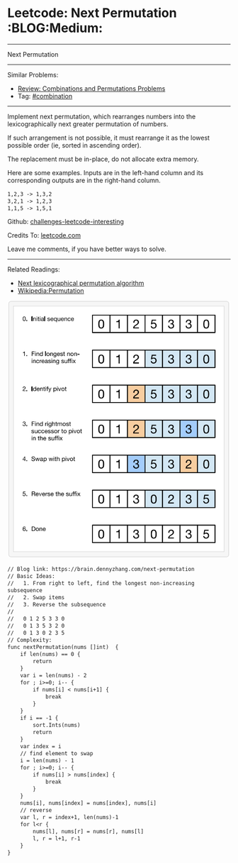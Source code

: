 # Leetcode: Next Permutation     :BLOG:Medium:


---

Next Permutation  

---

Similar Problems:  
-   [Review: Combinations and Permutations Problems](https://brain.dennyzhang.com/review-combination)
-   Tag: [#combination](https://brain.dennyzhang.com/tag/combination)

---

Implement next permutation, which rearranges numbers into the lexicographically next greater permutation of numbers.  

If such arrangement is not possible, it must rearrange it as the lowest possible order (ie, sorted in ascending order).  

The replacement must be in-place, do not allocate extra memory.  

Here are some examples. Inputs are in the left-hand column and its corresponding outputs are in the right-hand column.  

    1,2,3 -> 1,3,2
    3,2,1 -> 1,2,3
    1,1,5 -> 1,5,1

Github: [challenges-leetcode-interesting](https://github.com/DennyZhang/challenges-leetcode-interesting/tree/master/next-permutation)  

Credits To: [leetcode.com](https://leetcode.com/problems/next-permutation/description/)  

Leave me comments, if you have better ways to solve.  

---

Related Readings:  
-   [Next lexicographical permutation algorithm](https://www.nayuki.io/page/next-lexicographical-permutation-algorithm)
-   [Wikipedia:Permutation](https://en.wikipedia.org/wiki/Permutation#Generation_in_lexicographic_order)

![img](//raw.githubusercontent.com/DennyZhang/images/master/code/next-permutation-algorithm.png)  

    // Blog link: https://brain.dennyzhang.com/next-permutation
    // Basic Ideas:
    //   1. From right to left, find the longest non-increasing subsequence
    //   2. Swap items
    //   3. Reverse the subsequence
    //
    //   0 1 2 5 3 3 0
    //   0 1 3 5 3 2 0
    //   0 1 3 0 2 3 5
    // Complexity:
    func nextPermutation(nums []int)  {
        if len(nums) == 0 {
            return
        }
        var i = len(nums) - 2
        for ; i>=0; i-- {
            if nums[i] < nums[i+1] {
                break
            }
        }
        if i == -1 {
            sort.Ints(nums)
            return
        }
        var index = i
        // find element to swap
        i = len(nums) - 1
        for ; i>=0; i-- {
            if nums[i] > nums[index] {
                break
            }
        }
        nums[i], nums[index] = nums[index], nums[i]
        // reverse
        var l, r = index+1, len(nums)-1
        for l<r {
            nums[l], nums[r] = nums[r], nums[l]
            l, r = l+1, r-1
        }
    }